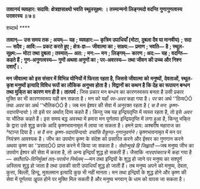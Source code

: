 **तावानयं व्यवहार: सदावि:** **क्षेत्रज्ञसाक्ष्यो भवति स्थूलसूक्ष्म: ।** **तस्मान्मनो लिङ्गमदो वदन्ति** **गुणागुणत्वस्य परावरस्य ॥ ७॥** 

शब्दार्थ **** 

**तावान्—** **उस समय तक** **; अयम्—** **यह** **; व्यवहार:—** **कृत्रिम उपाधियाँ (मोटा, दुबला दैव या मानवीय)** **; सदा—** **सदैव** **; आवि:—** **प्रकट करते हुए** **; क्षेत्र-ज्ञ—** **जीवात्मा का** **; साक्ष्य:—** **प्रमाण** **; भवति—** **है** **; स्थूल-सूक्ष्म:—** **मोटा तथा दुबला** **; तस्मात्—** **अत:** **;** **मन:—** **मन** **; लिङ्गम्—** **कारण** **; अद:—** **यह** **; वदन्ति—** **कहते हैं** **; गुण-अगुणत्वस्य—** **गुणों अथवा अगुणों का** **; पर-अवरस्य—** **तथा जीवन की उच्च और निश्न दशाएँ।** **.** 

**मन जीवात्मा को इस संसार में विभिन्न योनियों में फिरता रहता है, जिससे जीवात्मा को** **मनुष्यों, देवताओं, स्थूल-कृश मनुष्यों इत्यादि विविध रूपों का लौकिक अनुभव होता है।** **विद्वानों का कथन है कि देह का रूपायन बन्धन तथा मुकि्त का कारण मन ही है।** **तात्पर्य :** जिस प्रकार मन बन्धन का कारणस्वरूप बनता है उसी प्रकार मुक्ति का भी कारणस्वरूप यही बन सकता है। मन को यहाँ *पर-अवर* कहा गया है। *पर* का अर्थ ''दिव्यÓÓ तथा *अवर* का अर्थ ''भौतिकÓÓ है। जब मन ईश्वर की सेवा में अनुरक्त रहता है ( *स वै मन: कृष्ण-पदारविन्दयो:* ) तो इसे पर अर्थात् दिव्य कहते हैं। किन्तु जब यह इन्द्रियतृप्ति में व्यस्त रहता है, तो इसे *अवर* या भौतिक कहते हैं। इस समय बद्ध अवस्था में हमारा मन पूर्णतया इन्द्रियतृप्ति में लगा हुआ है, किन्तु भकि्त के द्वारा उसे शुद्ध करके आदि कृष्णभावनामृत में लाया जा सकता है। हमने प्राय: अश्बरीष महाराज का ²ष्टान्त दिया है। *स वै मन: कृष्ण-पदारविन्दयो: वचांसि वैकुण्ठ-गुणानुवर्णने।* कृष्णभावनामृत में मन पर नियंत्रण आवश्यक है। जीभ का उपयोग कृष्ण के संदेश को प्रसारित करने और ईश्वर का गुणगान करने अथवा कृष्ण का ''प्रसादÓÓ प्राप्त करने में किया जा सकता है। *सेवोन्मुखे हि जिह्वादौ* —जब मनुष्य जीभ का उपयोग ईश्वर की सेवा में करता है, तो अन्य इन्द्रियाँ शुद्ध हो सकती हैं। जैसाकि *नारदपंचरात्र* में कहा गया है— *सर्वोपाधि-विनिर्मुक्तं तत्-परत्वेन निर्मलम्* —मन तथा इन्द्रियों के शुद्ध हो जाने पर मनुष्य का सश्पूर्ण अस्तित्व शुद्ध हो जाता है तथा उसकी सारी उपाधियाँ शुद्ध हो जाती हैं। तब मनुष्य अपने को मनुष्य, देवता, कुत्ता, बिल्ली, हिन्दू, मुसलमान इत्यादि कुछ भी नहीं मानता। मन तथा इन्द्रियों के शुद्ध होने और कृष्ण की सेवा में पूर्णतया अॢपत होने पर मुक्ति मिल सकती है और मनुष्य भगवान् के धाम को वापस जा सकता है।  